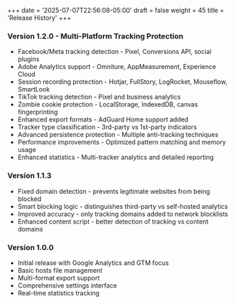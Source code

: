 +++
date = '2025-07-07T22:56:08-05:00'
draft = false
weight = 45
title = 'Release History'
+++

### Version 1.2.0 - Multi-Platform Tracking Protection

- Facebook/Meta tracking detection - Pixel, Conversions API, social plugins
- Adobe Analytics support - Omniture, AppMeasurement, Experience Cloud
- Session recording protection - Hotjar, FullStory, LogRocket, Mouseflow, SmartLook
- TikTok tracking detection - Pixel and business analytics
- Zombie cookie protection - LocalStorage, IndexedDB, canvas fingerprinting
- Enhanced export formats - AdGuard Home support added
- Tracker type classification - 3rd-party vs 1st-party indicators
- Advanced persistence protection - Multiple anti-tracking techniques
- Performance improvements - Optimized pattern matching and memory usage
- Enhanced statistics - Multi-tracker analytics and detailed reporting

### Version 1.1.3

- Fixed domain detection - prevents legitimate websites from being blocked
- Smart blocking logic - distinguishes third-party vs self-hosted analytics
- Improved accuracy - only tracking domains added to network blocklists
- Enhanced content script - better detection of tracking vs content domains

### Version 1.0.0

- Initial release with Google Analytics and GTM focus
- Basic hosts file management
- Multi-format export support
- Comprehensive settings interface
- Real-time statistics tracking
